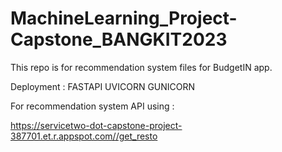# MachineLearning_Project-Capstone_BANGKIT2023
This repo is for recommendation system files for BudgetIN app.

Deployment : 
FASTAPI
UVICORN
GUNICORN

For recommendation system API using : 

https://servicetwo-dot-capstone-project-387701.et.r.appspot.com//get_resto
